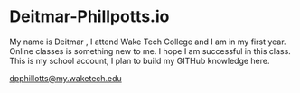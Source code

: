 # Deitmar-Phillpotts.io

<body>
My name is Deitmar , I attend Wake Tech College and I am in my first year.
Online classes is something new to me. I hope I am successful in this class.
 This is my school account, I plan to build my GITHub knowledge here.
 
dpphillotts@my.waketech.edu
<body>